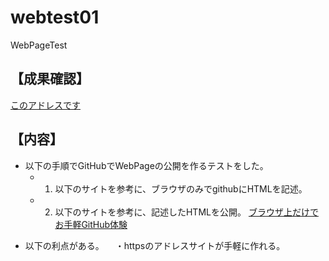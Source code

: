 # webtest01
WebPageTest

## 【成果確認】
[このアドレスです](https://sayo0821.github.io/webtest01/)

## 【内容】
- 以下の手順でGitHubでWebPageの公開を作るテストをした。
  - 1. 以下のサイトを参考に、ブラウザのみでgithubにHTMLを記述。
  - 2. 以下のサイトを参考に、記述したHTMLを公開。
[ブラウザ上だけでお手軽GitHub体験](https://www.i-ryo.com/entry/2018/11/28/221938)
* 以下の利点がある。
　・httpsのアドレスサイトが手軽に作れる。
